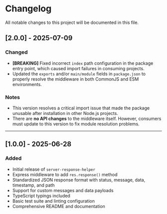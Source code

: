 # Changelog

All notable changes to this project will be documented in this file.

## \[2.0.0] - 2025-07-09

### Changed

* **\[BREAKING]** Fixed incorrect `index` path configuration in the package entry point, which caused import failures in consuming projects.
* Updated the `exports` and/or `main/module` fields in `package.json` to properly resolve the middleware in both CommonJS and ESM environments.

### Notes

* This version resolves a critical import issue that made the package unusable after installation in other Node.js projects.
* There are **no API changes** to the middleware itself. However, consumers must update to this version to fix module resolution problems.

---

## \[1.0.0] - 2025-06-28

### Added

* Initial release of `server-response-helper`
* Express middleware to add `res.response()` method
* Standardized JSON response format with status, message, data, timestamp, and path
* Support for custom messages and data payloads
* TypeScript typings included
* Basic test suite and linting configuration
* Comprehensive README and documentation
